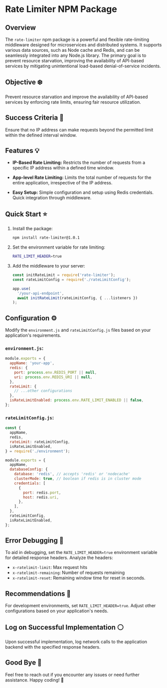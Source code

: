 # Rate Limiter NPM Package

## Overview

The `rate-limiter` npm package is a powerful and flexible rate-limiting middleware designed for microservices and distributed systems. It supports various data sources, such as Node cache and Redis, and can be seamlessly integrated into any Node.js library. The primary goal is to prevent resource starvation, improving the availability of API-based services by mitigating unintentional load-based denial-of-service incidents.

## Objective ❄️

Prevent resource starvation and improve the availability of API-based services by enforcing rate limits, ensuring fair resource utilization.

## Success Criteria 🎯

Ensure that no IP address can make requests beyond the permitted limit within the defined interval window.

## Features 💡

- **IP-Based Rate Limiting:** Restricts the number of requests from a specific IP address within a defined time window.

- **App-level Rate Limiting:** Limits the total number of requests for the entire application, irrespective of the IP address.

- **Easy Setup:** Simple configuration and setup using Redis credentials. Quick integration through middleware.

## Quick Start ⭐️

1. Install the package:

   ```bash
   npm install rate-limiter@1.0.1
   ```

2. Set the environment variable for rate limiting:

   ```bash
   RATE_LIMIT_HEADER=true
   ```

3. Add the middleware to your server:

   ```javascript
   const initRateLimit = require('rate-limiter');
   const rateLimitConfig = require('./rateLimitConfig');

   app.use(
     '/your-api-endpoint',
     await initRateLimit(rateLimitConfig, { ...listeners })
   );
   ```

## Configuration ⚙️

Modify the `environment.js` and `rateLimitConfig.js` files based on your application's requirements.

### `environment.js`:

```javascript
module.exports = {
  appName: 'your-app',
  redis: {
    port: process.env.REDIS_PORT || null,
    uri: process.env.REDIS_URI || null,
  },
  rateLimit: {
    // ...other configurations
  },
  isRateLimitEnabled: process.env.RATE_LIMIT_ENABLED || false,
};
```

### `rateLimitConfig.js`:

```javascript
const {
  appName,
  redis,
  rateLimit: rateLimitConfig,
  isRateLimitEnabled,
} = require('./environment');

module.exports = {
  appName,
  databaseConfig: {
    database: 'redis', // accepts 'redis' or 'nodecache'
    clusterMode: true, // boolean if redis is in cluster mode
    credentials: [
      {
        port: redis.port,
        host: redis.uri,
      },
    ],
  },
  rateLimitConfig,
  isRateLimitEnabled,
};
```

## Error Debugging 🐛

To aid in debugging, set the `RATE_LIMIT_HEADER=true` environment variable for detailed response headers. Analyze the headers:

- `x-ratelimit-limit`: Max request hits
- `x-ratelimit-remaining`: Number of requests remaining
- `x-ratelimit-reset`: Remaining window time for reset in seconds.

## Recommendations 🔴

For development environments, set `RATE_LIMIT_HEADER=true`. Adjust other configurations based on your application's needs.

## Log on Successful Implementation ⚪

Upon successful implementation, log network calls to the application backend with the specified response headers.

## Good Bye 🎉

Feel free to reach out if you encounter any issues or need further assistance. Happy coding! 🚀
